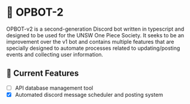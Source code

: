 # 🤖 OPBOT-2

OPBOT-v2 is a second-generation Discord bot written in typescript and designed to be used for the UNSW One Piece Society.
It seeks to be an improvement over the v1 bot and contains multiple features that are specially designed to automate processes related to updating/posting events and collecting user information.

## 📕 Current Features

- [ ] API database management tool
- [X] Automated discord message scheduler and posting system
